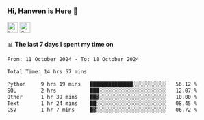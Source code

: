 ### Hi, Hanwen is Here 👋
<p>
	<a href="https://www.linkedin.com/in/liu-hanwen/"><img src="https://img.shields.io/badge/@hanwen-0A66C2?style=flat&logo=LinkedIn&logoColor=white" alt="Linkedin"  height="25px"/></a> 
	<a href="https://scholar.google.com/citations?user=HDF0su0AAAAJ"><img src="https://img.shields.io/badge/scholar-4385FE.svg?&style=plastic&logo=google-scholar&logoColor=white" alt="Google Scholar" height="25px"> </a>
</p>

📊 **The last 7 days I spent my time on** 
<!--START_SECTION:waka-->

```txt
From: 11 October 2024 - To: 18 October 2024

Total Time: 14 hrs 57 mins

Python     9 hrs 19 mins   ██████████████░░░░░░░░░░░   56.12 %
SQL        2 hrs           ███░░░░░░░░░░░░░░░░░░░░░░   12.07 %
Other      1 hr 39 mins    ██▓░░░░░░░░░░░░░░░░░░░░░░   10.00 %
Text       1 hr 24 mins    ██░░░░░░░░░░░░░░░░░░░░░░░   08.45 %
CSV        1 hr 7 mins     █▓░░░░░░░░░░░░░░░░░░░░░░░   06.72 %
```

<!--END_SECTION:waka-->


<!--
**david990917/david990917** is a ✨ _special_ ✨ repository because its `README.md` (this file) appears on your GitHub profile.

Here are some ideas to get you started:

- 🔭 I’m currently working on ...
- 🌱 I’m currently learning ...
- 👯 I’m looking to collaborate on ...
- 🤔 I’m looking for help with ...
- 💬 Ask me about ...
- 📫 How to reach me: ...
- 😄 Pronouns: ...
- ⚡ Fun fact: ...
-->

